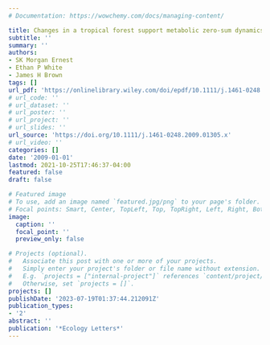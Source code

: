 ```yaml
---
# Documentation: https://wowchemy.com/docs/managing-content/

title: Changes in a tropical forest support metabolic zero-sum dynamics
subtitle: ''
summary: ''
authors:
- SK Morgan Ernest
- Ethan P White
- James H Brown
tags: []
url_pdf: 'https://onlinelibrary.wiley.com/doi/epdf/10.1111/j.1461-0248.2009.01305.x'
# url_code: ''
# url_dataset: ''
# url_poster: ''
# url_project: ''
# url_slides: ''
url_source: 'https://doi.org/10.1111/j.1461-0248.2009.01305.x'
# url_video: ''
categories: []
date: '2009-01-01'
lastmod: 2021-10-25T17:46:37-04:00
featured: false
draft: false

# Featured image
# To use, add an image named `featured.jpg/png` to your page's folder.
# Focal points: Smart, Center, TopLeft, Top, TopRight, Left, Right, BottomLeft, Bottom, BottomRight.
image:
  caption: ''
  focal_point: ''
  preview_only: false

# Projects (optional).
#   Associate this post with one or more of your projects.
#   Simply enter your project's folder or file name without extension.
#   E.g. `projects = ["internal-project"]` references `content/project/deep-learning/index.md`.
#   Otherwise, set `projects = []`.
projects: []
publishDate: '2023-07-19T01:37:44.212091Z'
publication_types:
- '2'
abstract: ''
publication: '*Ecology Letters*'
---
```

